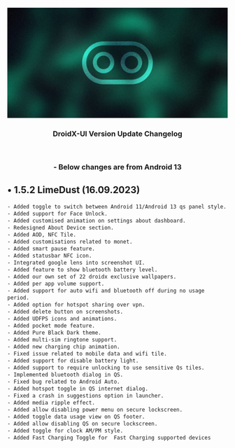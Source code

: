 ![Changelog](https://raw.githubusercontent.com/DroidX-UI-Devices/Official_Devices/13/banners/latest.png)
<h3 align="center"> DroidX-UI Version Update Changelog </h3> 

<br>
<h3 align="center">- Below changes are from Android 13 </h3> 

## • 1.5.2 LimeDust (16.09.2023)
```
- Added toggle to switch between Android 11/Android 13 qs panel style. 
- Added support for Face Unlock. 
- Added customised animation on settings about dashboard.
- Redesigned About Device section.
- Added AOD, NFC Tile. 
- Added customisations related to monet. 
- Added smart pause feature. 
- Added statusbar NFC icon. 
- Integrated google lens into screenshot UI. 
- Added feature to show bluetooth battery level. 
- Added our own set of 22 droidx exclusive wallpapers. 
- Added per app volume support. 
- Added support for auto wifi and bluetooth off during no usage period. 
- Added option for hotspot sharing over vpn. 
- Added delete button on screenshots. 
- Added UDFPS icons and animations.
- Added pocket mode feature.
- Added Pure Black Dark theme. 
- Added multi-sim ringtone support.
- Added new charging chip animation. 
- Fixed issue related to mobile data and wifi tile. 
- Added support for disable battery light. 
- Added support to require unlocking to use sensitive Qs tiles. 
- Implemented bluetooth dialog in QS. 
- Fixed bug related to Android Auto. 
- Added hotspot toggle in QS internet dialog.
- Fixed a crash in suggestions option in launcher. 
- Added media ripple effect. 
- Added allow disabling power menu on secure lockscreen. 
- Added toggle data usage view on QS footer. 
- Added allow disabling QS on secure lockscreen. 
- Added toggle for clock AM/PM style. 
- Added Fast Charging Toggle for  Fast Charging supported devices
```
